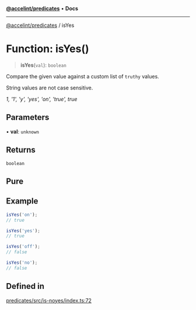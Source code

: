[**@accelint/predicates**](../README.md) • **Docs**

***

[@accelint/predicates](../README.md) / isYes

# Function: isYes()

> **isYes**(`val`): `boolean`

Compare the given value against a custom list of `truthy` values.

String values are not case sensitive.

_1, '1', 'y', 'yes', 'on', 'true', true_

## Parameters

• **val**: `unknown`

## Returns

`boolean`

## Pure

## Example

```ts
isYes('on');
// true

isYes('yes');
// true

isYes('off');
// false

isYes('no');
// false
```

## Defined in

[predicates/src/is-noyes/index.ts:72](https://github.com/gohypergiant/standard-toolkit/blob/258694cea8ed8bbd956b3cf5da47c2c9debcf127/packages/predicates/src/is-noyes/index.ts#L72)
